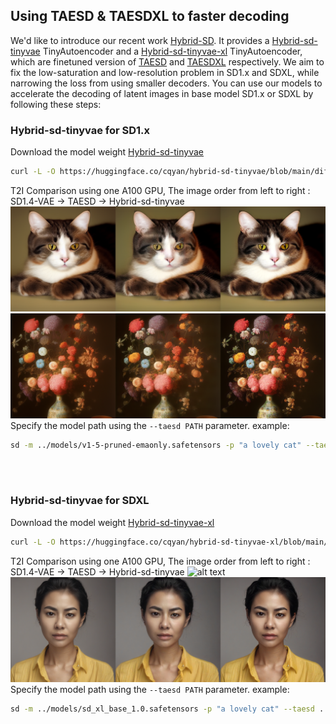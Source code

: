 ## Using TAESD & TAESDXL to faster decoding

We'd like to introduce our recent work [Hybrid-SD](https://github.com/bytedance/Hybrid-SD.git). It provides a [Hybrid-sd-tinyvae](https://huggingface.co/cqyan/hybrid-sd-tinyvae) TinyAutoencoder and a [Hybrid-sd-tinyvae-xl](https://huggingface.co/cqyan/hybrid-sd-tinyvae-xl) TinyAutoencoder, which are finetuned version of [TAESD](https://huggingface.co/madebyollin/taesd) and [TAESDXL](https://huggingface.co/madebyollin/taesdxl) respectively. We aim to fix the low-saturation and low-resolution problem in SD1.x and SDXL, while narrowing the loss from using smaller decoders. You can use our models to accelerate the decoding of latent images in base model SD1.x or SDXL by following these steps:


### Hybrid-sd-tinyvae for SD1.x
Download the model weight [Hybrid-sd-tinyvae](https://huggingface.co/cqyan/hybrid-sd-tinyvae) 
```bash
curl -L -O https://huggingface.co/cqyan/hybrid-sd-tinyvae/blob/main/diffusion_pytorch_model.safetensors
```
T2I Comparison using one A100 GPU, The image order from left to right : SD1.4-VAE -> TAESD -> Hybrid-sd-tinyvae
![alt text](image.png)
![alt text](image-1.png)
Specify the model path using the `--taesd PATH` parameter. example:
```bash
sd -m ../models/v1-5-pruned-emaonly.safetensors -p "a lovely cat" --taesd ../models/diffusion_pytorch_model.safetensors
```
<br />
<br />




### Hybrid-sd-tinyvae for SDXL
Download the model weight [Hybrid-sd-tinyvae-xl](https://huggingface.co/cqyan/hybrid-sd-tinyvae-xl) 
```bash
curl -L -O https://huggingface.co/cqyan/hybrid-sd-tinyvae-xl/blob/main/diffusion_pytorch_model.safetensors
```
T2I Comparison using one A100 GPU, The image order from left to right : SD1.4-VAE -> TAESD -> Hybrid-sd-tinyvae
![alt text](image-2.png)
![alt text](image-3.png)
Specify the model path using the `--taesd PATH` parameter. example:
```bash
sd -m ../models/sd_xl_base_1.0.safetensors -p "a lovely cat" --taesd ../models/diffusion_pytorch_model.safetensors
```
